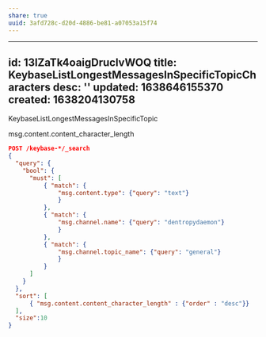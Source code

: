 ```yaml
---
share: true
uuid: 3afd728c-d20d-4886-be81-a07053a15f74
---
```

---
id: 13lZaTk4oaigDruclvWOQ
title: KeybaseListLongestMessagesInSpecificTopicCharacters
desc: ''
updated: 1638646155370
created: 1638204130758
---

KeybaseListLongestMessagesInSpecificTopic

msg.content.content_character_length


``` json
POST /keybase-*/_search
{   
  "query": {
    "bool": {
      "must": [
          { "match": {
              "msg.content.type": {"query": "text"}
              }
          },
          { "match": {
              "msg.channel.name": {"query": "dentropydaemon"}
              }
          },
          { "match": {
              "msg.channel.topic_name": {"query": "general"}
              }
          }
      ]
    }
  },
  "sort": [
      { "msg.content.content_character_length" : {"order" : "desc"}}
  ],
  "size":10
}
```

